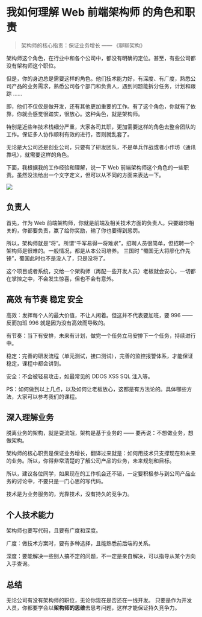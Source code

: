 # 我如何理解 Web 前端架构师 的角色和职责

> 架构师的核心指责：保证业务增长 —— 《聊聊架构》

架构师这个角色，在行业中和各个公司中，都没有明确的定位。甚至，有些公司都没有架构师这个职位。

但是，你的身边总是需要这样的角色。他们技术能力好，有深度、有广度，熟悉公司产品的业务需求，熟悉公司各个部门和负责人，遇到问题能拆分任务，计划和跟踪 ……

即，他们不仅仅是做开发，还有其他更加重要的工作。有了这个角色，你就有了依靠，你就会感觉很踏实，很放心。这种角色，就是架构师。

特别是近些年技术栈细分严重，大家各司其职，更加需要这样的角色去整合团队的工作。保证多人协作顺利有效的进行，否则就乱套了。

无论是大公司还是创业公司，只要有了研发团队，不是单兵作战或者小作坊（通讯靠吼），就需要这样的角色。

下面，我根据我的工作经验和理解，说一下 Web 前端架构师这个角色的一些职责。虽然没法给出一个文字定义，但可以从不同的方面来表达一下。

![](http://imooc-lego-homework.oss-cn-hangzhou.aliyuncs.com/docs/pages/%F0%9F%91%A8%E2%80%8D%F0%9F%8F%AB%E5%8F%8C%E8%B6%8A%E8%80%81%E5%B8%88/images/role.png)

## 负责人

首先，作为 Web 前端架构师，你就是前端及相关技术方面的负责人。只要跟你相关的，你都要负责，赢了给你奖励，输了你也要得到惩罚。

所以，架构师就是“将”。所谓“千军易得一将难求”，招聘人员很简单，但招聘一个架构师是很难的。一般情况，都是从本公司培养。
三国时 “蜀国无大将廖化作先锋”，蜀国此时也不是没人了，只是没将了。

这个项目或者系统，交给一个架构师（再配一些开发人员）老板就会安心，一切都在掌控之中，不会发生惊喜，但也不会有意外。

## 高效 有节奏 稳定 安全

高效：发挥每个人的最大价值，不让人闲着。但这并不代表要加班，要 996 —— 反而加班 996 就是因为没有高效而导致的。

有节奏：当下有安排，未来有计划，做完一个任务立马安排下一个任务，持续进行中。

稳定：完善的研发流程（单元测试，接口测试），完善的监控报警体系，才能保证稳定，课程中都会讲到。

安全：不会被轻易攻击，如最常见的 DDOS XSS SQL 注入等。

PS：如何做到以上几点，以及如何让老板放心，这都是有方法论的。具体哪些方法，大家可以参考我们的课程。

## 深入理解业务

脱离业务的架构，就是耍流氓，架构是基于业务的 —— 要再说：不想做业务，想做架构。

架构师的核心职责是保证业务增长，翻译过来就是：如何用技术只支撑现在和未来的业务。所以，你得非常清楚的了解公司产品的业务，未来规划和目标。

所以，建议各位同学，如果现在的工作机会还不错，一定要积极参与到公司产品业务的讨论中，不要只是一门心思的写代码。

技术是为业务服务的，光靠技术，没有持久的竞争力。

## 个人技术能力

架构师也要写代码，且要有广度和深度。

广度：做技术方案时，要有多种选择，且能熟悉前后端的关系。

深度：要能解决一些别人搞不定的问题，不一定是亲自解决，可以指导从某个方向入手查询。

## 总结

无论公司有没有架构师的职位，无论你现在是否还在一线开发。
只要是作为开发人员，你都要学会以**架构师的思维**去思考问题，这样才能保证持久竞争力。
